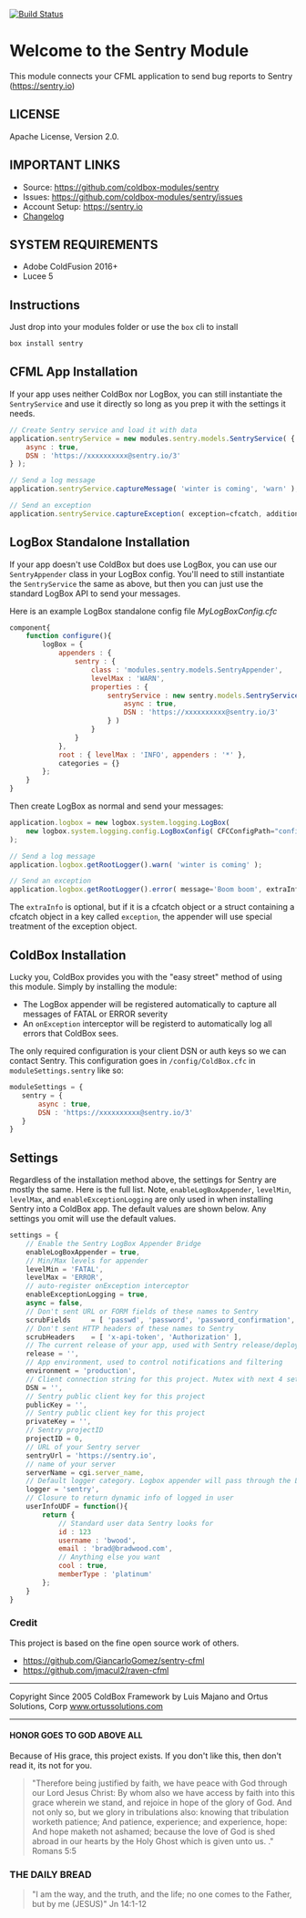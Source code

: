 [![Build Status](https://travis-ci.org/coldbox-modules/sentry.svg?branch=development)](https://travis-ci.org/coldbox-modules/sentry)

# Welcome to the Sentry Module

This module connects your CFML application to send bug reports to Sentry (https://sentry.io)

## LICENSE

Apache License, Version 2.0.

## IMPORTANT LINKS

- Source: https://github.com/coldbox-modules/sentry
- Issues: https://github.com/coldbox-modules/sentry/issues
- Account Setup: https://sentry.io
- [Changelog](changelog.md)

## SYSTEM REQUIREMENTS

- Adobe ColdFusion 2016+
- Lucee 5

## Instructions

Just drop into your modules folder or use the `box` cli to install

```bash
box install sentry
```

## CFML App Installation

If your app uses neither ColdBox nor LogBox, you can still instantiate the `SentryService` and use it directly so long as you prep it with the settings it needs.

```js
// Create Sentry service and load it with data
application.sentryService = new modules.sentry.models.SentryService( {
	async : true,
	DSN : 'https://xxxxxxxxxx@sentry.io/3'
} );

// Send a log message
application.sentryService.captureMessage( 'winter is coming', 'warn' );

// Send an exception
application.sentryService.captureException( exception=cfcatch, additionalData={ anything : 'here' } );
```

## LogBox Standalone Installation

If your app doesn't use ColdBox but does use LogBox, you can use our `SentryAppender` class in your LogBox config.  You'll need to still instantiate the `SentryService` the same as above, but then you can just use the standard LogBox API to send your messages.

Here is an example LogBox standalone config file
*MyLogBoxConfig.cfc*
```js
component{
	function configure(){
		logBox = {
			appenders : {
				sentry : {
					class : 'modules.sentry.models.SentryAppender',
					levelMax : 'WARN',
					properties : {
						sentryService : new sentry.models.SentryService( {
							async : true,
							DSN : 'https://xxxxxxxxxx@sentry.io/3'
						} )                    	
					}
				}
			},
			root : { levelMax : 'INFO', appenders : '*' },
			categories = {}
		};
	}
}
```

Then create LogBox as normal and send your messages:
```js
application.logbox = new logbox.system.logging.LogBox(
	new logbox.system.logging.config.LogBoxConfig( CFCConfigPath="config.MyLogBoxConfig" ) 
);

// Send a log message
application.logbox.getRootLogger().warn( 'winter is coming' );

// Send an exception
application.logbox.getRootLogger().error( message='Boom boom', extraInfo=cfcatch );
```

The `extraInfo` is optional, but if it is a cfcatch object or a struct containing a cfcatch object in a key called `exception`, the appender will use special treatment of the exception object.

## ColdBox Installation

Lucky you, ColdBox provides you with the "easy street" method of using this module.  Simply by installing the module:
* The LogBox appender will be registered automatically to capture all messages of FATAL or ERROR severity
* An `onException` interceptor will be registerd to automatically log all errors that ColdBox sees.

The only required configuration is your client DSN or auth keys so we can contact Sentry.  This configuration goes in `/config/ColdBox.cfc` in `moduleSettings.sentry` like so:

 ```js
moduleSettings = {
	sentry = {
		async : true,
		DSN : 'https://xxxxxxxxxx@sentry.io/3'
	}
}
```

## Settings

Regardless of the installation method above, the settings for Sentry are mostly the same.  Here is the full list.  Note, `enableLogBoxAppender`, `levelMin`, `levelMax`, and `enableExceptionLogging` are only used in when installing Sentry into a ColdBox app.
The default values are shown below.  Any settings you omit will use the default values.  

```js
settings = {
	// Enable the Sentry LogBox Appender Bridge
	enableLogBoxAppender = true,
	// Min/Max levels for appender
	levelMin = 'FATAL',
	levelMax = 'ERROR',
	// auto-register onException interceptor
	enableExceptionLogging = true,
	async = false,
	// Don't sent URL or FORM fields of these names to Sentry
	scrubFields 	= [ 'passwd', 'password', 'password_confirmation', 'secret', 'confirm_password', 'secret_token', 'APIToken', 'x-api-token', 'fwreinit' ],
	// Don't sent HTTP headers of these names to Sentry
	scrubHeaders 	= [ 'x-api-token', 'Authorization' ],
	// The current release of your app, used with Sentry release/deploy tracking
	release = '',
	// App environment, used to control notifications and filtering
	environment = 'production',
	// Client connection string for this project. Mutex with next 4 settings
	DSN = '',
	// Sentry public client key for this project
	publicKey = '',
	// Sentry public client key for this project
	privateKey = '',
	// Sentry projectID
	projectID = 0,
	// URL of your Sentry server
	sentryUrl = 'https://sentry.io',
	// name of your server
	serverName = cgi.server_name,
	// Default logger category. Logbox appender will pass through the LogBox category name 
	logger = 'sentry',
	// Closure to return dynamic info of logged in user
	userInfoUDF = function(){
		return {
			// Standard user data Sentry looks for
			id : 123
			username : 'bwood',
			email : 'brad@bradwood.com',
			// Anything else you want
			cool : true,
			memberType : 'platinum'
		};
	}
}
```

### Credit

This project is based on the fine open source work of others.  

* https://github.com/GiancarloGomez/sentry-cfml
* https://github.com/jmacul2/raven-cfml

********************************************************************************
Copyright Since 2005 ColdBox Framework by Luis Majano and Ortus Solutions, Corp
www.ortussolutions.com
********************************************************************************

#### HONOR GOES TO GOD ABOVE ALL

Because of His grace, this project exists. If you don't like this, then don't read it, its not for you.

> "Therefore being justified by faith, we have peace with God through our Lord Jesus Christ:
By whom also we have access by faith into this grace wherein we stand, and rejoice in hope of the glory of God.
And not only so, but we glory in tribulations also: knowing that tribulation worketh patience;
And patience, experience; and experience, hope:
And hope maketh not ashamed; because the love of God is shed abroad in our hearts by the 
Holy Ghost which is given unto us. ." Romans 5:5

### THE DAILY BREAD

 > "I am the way, and the truth, and the life; no one comes to the Father, but by me (JESUS)" Jn 14:1-12
